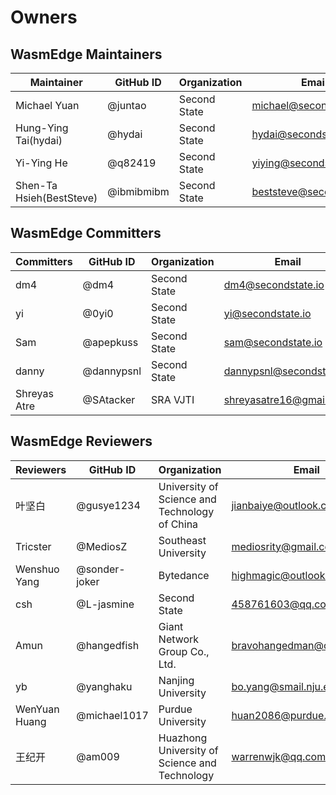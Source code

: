# Owners

## WasmEdge Maintainers

| Maintainer               | GitHub ID  | Organization | Email                      |
| ---------------          | ---------  | -----------  | -----------                |
| Michael Yuan             | @juntao    | Second State | <michael@secondstate.io>   |
| Hung-Ying Tai(hydai)     | @hydai     | Second State | <hydai@secondstate.io>     |
| Yi-Ying He               | @q82419    | Second State | <yiying@secondstate.io>    |
| Shen-Ta Hsieh(BestSteve) | @ibmibmibm | Second State | <beststeve@secondstate.io> |

## WasmEdge Committers

| Committers      | GitHub ID  | Organization | Email                      |
| --------------- | ---------  | -----------  | -----------                |
| dm4             | @dm4       | Second State | <dm4@secondstate.io>       |
| yi              | @0yi0      | Second State | <yi@secondstate.io>        |
| Sam             | @apepkuss  | Second State | <sam@secondstate.io>       |
| danny           | @dannypsnl | Second State | <dannypsnl@secondstate.io> |
| Shreyas Atre    | @SAtacker  | SRA VJTI     | <shreyasatre16@gmail.com>  |

## WasmEdge Reviewers

| Reviewers       | GitHub ID     | Organization                                  | Email                        |
| --------------- | ---------     | -----------                                   | -----------                  |
| 叶坚白          | @gusye1234    | University of Science and Technology of China | <jianbaiye@outlook.com>      |
| Tricster        | @MediosZ      | Southeast University                          | <mediosrity@gmail.com>       |
| Wenshuo Yang    | @sonder-joker | Bytedance                                     | <highmagic@outlook.com>      |
| csh             | @L-jasmine    | Second State                                  | <458761603@qq.com>           |
| Amun            | @hangedfish   | Giant Network Group Co., Ltd.                 | <bravohangedman@outlook.com> |
| yb              | @yanghaku     | Nanjing University                            | <bo.yang@smail.nju.edu.cn>   |
| WenYuan Huang   | @michael1017  | Purdue University                             | <huan2086@purdue.edu>        |
| 王纪开          | @am009        | Huazhong University of Science and Technology | <warrenwjk@qq.com>           |

